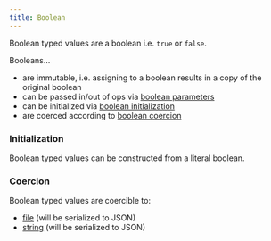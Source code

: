 ```yaml
---
title: Boolean
---
```


Boolean typed values are a boolean i.e. `true` or `false`.

Booleans...
- are immutable, i.e. assigning to a boolean results in a copy of the original boolean
- can be passed in/out of ops via [boolean parameters](../structure/op-directory/op/parameter/boolean.md)
- can be initialized via [boolean initialization](#initialization)
- are coerced according to [boolean coercion](#coercion)

### Initialization
Boolean typed values can be constructed from a literal boolean.

### Coercion
Boolean typed values are coercible to:

- [file](file.md) (will be serialized to JSON)
- [string](string.md) (will be serialized to JSON)
